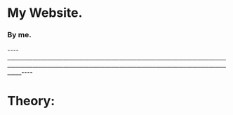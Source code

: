 # My Website.
### By me. 
----_________________________________________________________________________________________________________________________________________________________________----





# Theory: 
